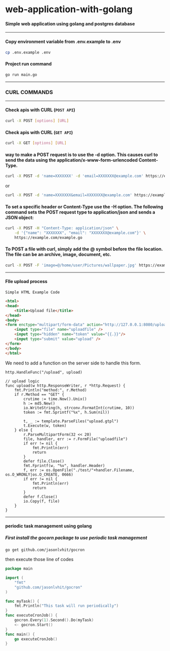 # web-application-with-golang
#### Simple web application using golang and postgres database 

---
#### Copy environment variable from .env.example to .env
```bash
cp .env.example .env
```

#### Project run command 
```bash
go run main.go
```

---

### CURL COMMANDS

---
#### Check apis with CURL (`POST API`)
```bash
curl -X POST [options] [URL]
```

#### Check apis with CURL (`GET API`)
```bash
curl -X GET [options] [URL]
```


#### way to make a POST request is to use the -d option. This causes curl to send the data using the application/x-www-form-urlencoded Content-Type.
```bash
curl -X POST -d 'name=XXXXXXX' -d 'email=XXXXXXX@example.com' https://example.com/example.go
```

or

```bash
curl -X POST -d 'name=XXXXXXX&email=XXXXXXX@example.com' https://example.com/example.go
```


#### To set a specific header or Content-Type use the -H option. The following command sets the POST request type to application/json and sends a JSON object:
```bash
curl -X POST -H "Content-Type: application/json" \
    -d '{"name": "XXXXXXX", "email": "XXXXXXX@example.com"}' \
    https://example.com/example.go
```

#### To POST a file with curl, simply add the @ symbol before the file location. The file can be an archive, image, document, etc.
```bash
curl -X POST -F 'image=@/home/user/Pictures/wallpaper.jpg' https://example.com/upload.go
```
---

#### FIle upload process
`Simple HTML Example Code`
```html
<html>
<head>
   	<title>Upload file</title>
</head>
<body>
<form enctype="multipart/form-data" action="http://127.0.0.1:8080/upload" method="post">
	<input type="file" name="uploadfile" />
	<input type="hidden" name="token" value="{{.}}"/>
	<input type="submit" value="upload" />
</form>
</body>
</html>
```

We need to add a function on the server side to handle this form.

```shell
http.HandleFunc("/upload", upload)

// upload logic
func upload(w http.ResponseWriter, r *http.Request) {
   	fmt.Println("method:", r.Method)
   	if r.Method == "GET" {
       	crutime := time.Now().Unix()
       	h := md5.New()
       	io.WriteString(h, strconv.FormatInt(crutime, 10))
       	token := fmt.Sprintf("%x", h.Sum(nil))

       	t, _ := template.ParseFiles("upload.gtpl")
       	t.Execute(w, token)
   	} else {
       	r.ParseMultipartForm(32 << 20)
       	file, handler, err := r.FormFile("uploadfile")
       	if err != nil {
           	fmt.Println(err)
           	return
       	}
       	defer file.Close()
       	fmt.Fprintf(w, "%v", handler.Header)
       	f, err := os.OpenFile("./test/"+handler.Filename, os.O_WRONLY|os.O_CREATE, 0666)
       	if err != nil {
           	fmt.Println(err)
           	return
       	}
       	defer f.Close()
       	io.Copy(f, file)
   	}
}
```

---
#### periodic task management using golang 
##### First install the gocorn package to use periodic task management 

```shell
go get github.com/jasonlvhit/gocron
```
then execute those line of codes
```go
package main

import (
	"fmt"
	"github.com/jasonlvhit/gocron"
)

func myTask() {
	fmt.Println("This task will run periodically")
}
func executeCronJob() {
    gocron.Every(1).Second().Do(myTask)
    <- gocron.Start()
}
func main() {
    go executeCronJob()
}
```














